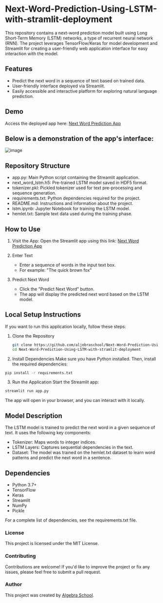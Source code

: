 # Next-Word-Prediction-Using-LSTM-with-stramlit-deployment

This repository contains a next-word prediction model built using Long Short-Term Memory (LSTM) networks, a type of recurrent neural network (RNN). The project leverages TensorFlow/Keras for model development and Streamlit for creating a user-friendly web application interface for easy interaction with the model.

## Features

- Predict the next word in a sequence of text based on trained data.
- User-friendly interface deployed via Streamlit.
- Easily accessible and interactive platform for exploring natural language prediction.


## Demo

Access the deployed app here: [Next Word Prediction App](https://next-word-prediction-using-lstm-with-stramlit-deployment-g5a5c.streamlit.app/)

## **Below is a demonstration of the app's interface:**
![image](https://github.com/user-attachments/assets/87f4a94d-80d1-47d5-b108-6e98c4a61481)

## Repository Structure
- app.py: Main Python script containing the Streamlit application.
- next_word_lstm.h5: Pre-trained LSTM model saved in HDF5 format.
- tokenizer.pkl: Pickled tokenizer used for text pre-processing and sequence generation.
- requirements.txt: Python dependencies required for the project.
- README.md: Instructions and information about the project.
- lstm.ipynb: Jupyter Notebook for training the LSTM model.
- hemlet.txt: Sample text data used during the training phase.

## How to Use

1. Visit the App: Open the Streamlit app using this link: [Next Word Prediction App](https://next-word-prediction-using-lstm-with-stramlit-deployment-g5a5c.streamlit.app/)

2. Enter Text
   - Enter a sequence of words in the input text box.
   - For example: "The quick brown fox"
3. Predict Next Word
   - Click the "Predict Next Word" button.
   - The app will display the predicted next word based on the LSTM model.
  
## Local Setup Instructions

If you want to run this application locally, follow these steps:

1. Clone the Repository
   ``` bash
   git clone https://github.com/aljebraschool/Next-Word-Prediction-Using-LSTM-with-stramlit-deployment.git
   cd Next-Word-Prediction-Using-LSTM-with-stramlit-deployment
   ```
2. Install Dependencies
  Make sure you have Python installed. Then, install the required dependencies:
``` bash
pip install -r requirements.txt

```
3. Run the Application
  Start the Streamlit app:
``` bash
streamlit run app.py
```
The app will open in your browser, and you can interact with it locally.

## Model Description

The LSTM model is trained to predict the next word in a given sequence of text. It uses the following key components:

- Tokenizer: Maps words to integer indices.
- LSTM Layers: Captures sequential dependencies in the text.
- Dataset: The model was trained on the hemlet.txt dataset to learn word patterns and predict the next word in a sentence.

## Dependencies

- Python 3.7+
- TensorFlow
- Keras
- Streamlit
- NumPy
- Pickle

For a complete list of dependencies, see the requirements.txt file.

### License

This project is licensed under the MIT License.

### Contributing

Contributions are welcome! If you'd like to improve the project or fix any issues, please feel free to submit a pull request.

### Author

This project was created by [Algebra School](aljebraschool.github.io).


  

